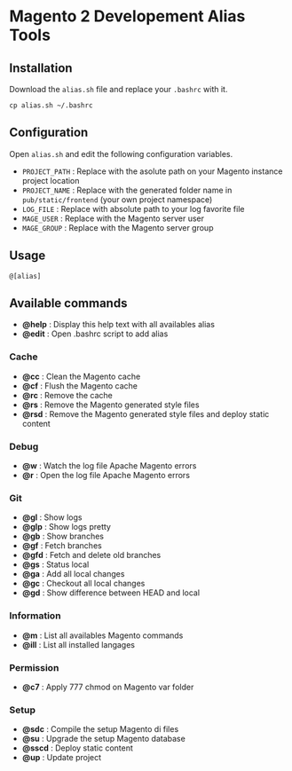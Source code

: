 # Magento 2 Developement Alias Tools

## Installation

Download the `alias.sh` file and replace your `.bashrc` with it.

```
cp alias.sh ~/.bashrc
```

## Configuration
Open `alias.sh` and edit the following configuration variables.
 - `PROJECT_PATH` : Replace with the asolute path on your Magento instance project location
 - `PROJECT_NAME` : Replace with the generated folder name in `pub/static/frontend` (your own project namespace)
 - `LOG_FILE` : Replace with absolute path to your log favorite file
 - `MAGE_USER` : Replace with the Magento server user
 - `MAGE_GROUP` : Replace with the Magento server group

## Usage
```
@[alias]
 ```

## Available commands
 - **@help** : Display this help text with all availables alias
 - **@edit** : Open .bashrc script to add alias
 
### Cache
 - **@cc** : Clean the Magento cache
 - **@cf** : Flush the Magento cache
 - **@rc** : Remove the cache
 - **@rs** : Remove the Magento generated style files
 - **@rsd** : Remove the Magento generated style files and deploy static content
 
### Debug
 - **@w** : Watch the log file Apache Magento errors
 - **@r** : Open the log file Apache Magento errors
 
### Git
 - **@gl** : Show logs
 - **@glp** : Show logs pretty
 - **@gb** : Show branches
 - **@gf** : Fetch branches
 - **@gfd** : Fetch and delete old branches
 - **@gs** : Status local
 - **@ga** : Add all local changes
 - **@gc** : Checkout all local changes
 - **@gd** : Show difference between HEAD and local
 
### Information
 - **@m** : List all availables Magento commands
 - **@ill** : List all installed langages
 
### Permission
 - **@c7** : Apply 777 chmod on Magento var folder
 
### Setup
 - **@sdc** : Compile the setup Magento di files
 - **@su** : Upgrade the setup Magento database
 - **@sscd** :  Deploy static content
 - **@up** : Update project
